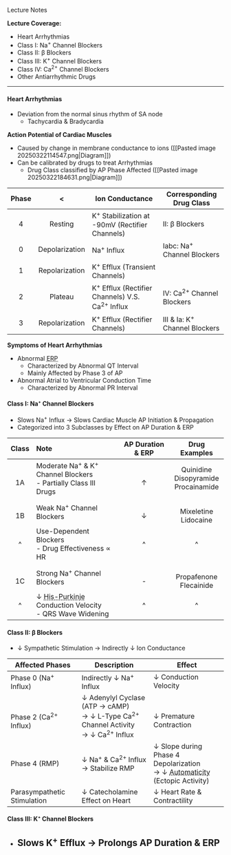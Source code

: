 Lecture Notes

**Lecture Coverage:**
- Heart Arrhythmias
- Class I: Na<sup>+</sup> Channel Blockers
- Class II: β Blockers
- Class III: K<sup>+</sup> Channel Blockers
- Class IV: Ca<sup>2+</sup> Channel Blockers
- Other Antiarrhythmic Drugs

---
#### **Heart Arrhythmias**
- Deviation from the normal sinus rhythm of SA node
	- Tachycardia & Bradycardia


**Action Potential of Cardiac Muscles**
- Caused by change in membrane conductance to ions ([[Pasted image 20250322114547.png|Diagram]])
- Can be calibrated by drugs to treat Arrhythmias
	- Drug Class classified by AP Phase Affected ([[Pasted image 20250322184631.png|Diagram]])

| Phase |       <        | Ion Conductance                                                       | Corresponding Drug Class                 |
| :---: | :------------: | --------------------------------------------------------------------- | ---------------------------------------- |
|   4   |    Resting     | K<sup>+</sup> Stabilization at -90mV (Rectifier Channels)             | II: β Blockers                           |
|   0   | Depolarization | Na<sup>+</sup> Influx                                                 | Iabc: Na<sup>+</sup> Channel Blockers    |
|   1   | Repolarization | K<sup>+</sup> Efflux (Transient Channels)                             |                                          |
|   2   |    Plateau     | K<sup>+</sup> Efflux (Rectifier Channels) V.S. Ca<sup>2+</sup> Influx | IV: Ca<sup>2+</sup> Channel Blockers     |
|   3   | Repolarization | K<sup>+</sup> Efflux (Rectifier Channels)                             | III & Ia: K<sup>+</sup> Channel Blockers |

**Symptoms of Heart Arrhythmias**
- Abnormal <abbr Title="Effective Refractory Period">ERP</abbr>
	- Characterized by Abnormal QT Interval
	- Mainly Affected by Phase 3 of AP
- Abnormal Atrial to Ventricular Conduction Time
	- Characterized by Abnormal PR Interval


#### **Class I: Na⁺ Channel Blockers**
- Slows Na<sup>+</sup> Influx → Slows Cardiac Muscle AP Initiation & Propagation
- Categorized into 3 Subclasses by Effect on AP Duration & ERP

| Class  | Note                                                                                                       | AP Duration & ERP |               Drug Examples               |
| :----: | :--------------------------------------------------------------------------------------------------------- | :---------------: | :---------------------------------------: |
| <br>1A | Moderate Na<sup>+</sup> & K<sup>+</sup> Channel Blockers<br>- Partially Class III Drugs                    |       <br>↑       | Quinidine<br>Disopyramide<br>Procainamide |
| <br>1B | Weak Na<sup>+</sup>  Channel Blockers<br>                                                                  |       <br>↓       |        <br>Mixeletine<br>Lidocaine        |
|   ^    | Use-Dependent Blockers<br>- Drug Effectiveness ∝ HR                                                        |         ^         |                     ^                     |
| <br>1C | Strong Na<sup>+</sup>  Channel Blockers                                                                    |       <br>-       |       <br>Propafenone<br>Flecainide       |
|   ^    | ↓ <abbr Title="Within Ventricular Myocytes">His-Purkinje</abbr> Conduction Velocity<br>- QRS Wave Widening |         ^         |                     ^                     |


#### **Class II: β Blockers**
- ↓ Sympathetic Stimulation → Indirectly ↓ Ion Conductance

| Affected Phases                      | Description                                                                                                   | Effect                                                                                                                                  |
| ------------------------------------ | ------------------------------------------------------------------------------------------------------------- | --------------------------------------------------------------------------------------------------------------------------------------- |
| Phase 0 (Na<sup>+</sup> Influx)      | Indirectly ↓ Na<sup>+</sup> Influx                                                                            | ↓ Conduction Velocity                                                                                                                   |
| <br>Phase 2 (Ca<sup>2+</sup> Influx) | ↓ Adenylyl Cyclase (ATP → cAMP) <br>→ ↓ L-Type Ca<sup>2+</sup> Channel Activity<br>→ ↓ Ca<sup>2+</sup> Influx | <br>↓ Premature Contraction                                                                                                             |
| Phase 4 (RMP)                        | ↓ Na<sup>+</sup> & Ca<sup>2+</sup> Influx<br>→ Stabilize RMP                                                  | ↓ Slope during Phase 4 Depolarization<br>→ ↓ <abbr Title="Self-Initiated Myocardial Contraction">Automaticity</abbr> (Ectopic Activity) |
| Parasympathetic Stimulation          | ↓ Catecholamine Effect on Heart                                                                               | ↓ Heart Rate & Contractility                                                                                                            |


#### **Class III: K⁺ Channel Blockers**
- Slows K<sup>+</sup> Efflux → Prolongs AP Duration & ERP
	- 